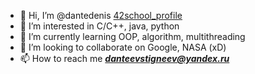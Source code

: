 - 👋 Hi, I’m @dantedenis [42school_profile](https://profile.intra.42.fr/users/bstrong)
- 👀 I’m interested in C/C++, java, python
- 🌱 I’m currently learning OOP, algorithm, multithreading
- 💞️ I’m looking to collaborate on Google, NASA (xD)
- 📫 How to reach me ***danteevstigneev@yandex.ru***

<!---
dantedenis/dantedenis is a ✨ special ✨ repository because its `README.md` (this file) appears on your GitHub profile.
You can click the Preview link to take a look at your changes.
--->
